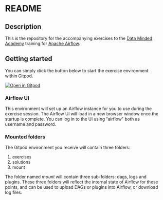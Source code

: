 # README

## Description

This is the repository for the accompanying exercises 
to the [Data Minded Academy](https://www.dataminded.academy/) training 
for [Apache Airflow](https://airflow.apache.org/).

## Getting started

You can simply click the button below to start the exercise environment within Gitpod.

[![Open in Gitpod](
    https://gitpod.io/button/open-in-gitpod.svg
)](https://gitpod.io/#https://github.com/datamindedbe/academy_airflow)

### Airflow UI

This environment will set up an Airflow instance for you to use during the exercise session.
The Airflow UI will load in a new browser window once the startup is complete.
You can log in to the UI using "airflow" both as username and password.

### Mounted folders

The Gitpod environment you receive will contain three folders:
1. exercises
2. solutions
3. mount

The folder named *mount* will contain three sub-folders: dags, logs and plugins.
These three folders will reflect the internal state of Airflow for these points,
and can be used to upload DAGs or plugins into Airflow, or download log files.
